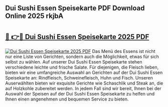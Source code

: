 ## Dui Sushi Essen Speisekarte PDF Download Online 2025 rkjbA

# <h2><a href="http://gcbthh.nevu.top/?p=Dui+Sushi+Essen+Speisekarte">🔗 👉🔴 Dui Sushi Essen Speisekarte 2025 PDF</a></h2>

[![Dui Sushi Essen Speisekarte 2025 PDF](https://i.imgur.com/dBaPXMq.png)](http://gcbthh.nevu.top/?p=Dui+Sushi+Essen+Speisekarte)
Das Menü des Essens ist nicht nur eine Liste von Gerichten, sondern auch die Möglichkeit, etwas für sich selbst zu wählen. Auf unserer Dui Sushi Essen Speisekarte stehen verschiedene leichte und frische Salate. Für diejenigen, die Fleisch lieben, bieten wir eine umfangreiche Auswahl an Gerichten auf der Dui Sushi Essen Speisekarte an: Rindfleisch, Schweinefleisch, Huhn und Fisch. Unseren Auserwählten bieten wir exquisite Gerichte wie Schaschlik und Steak an, die auf Holzkohle zubereitet werden. In jedem Fall sind wir bereit, Ihnen bei der Auswahl der Speisen auf der Dui Sushi Essen Speisekarte zu helfen und Ihnen einen angenehmen und bequemen Service zu bieten.
